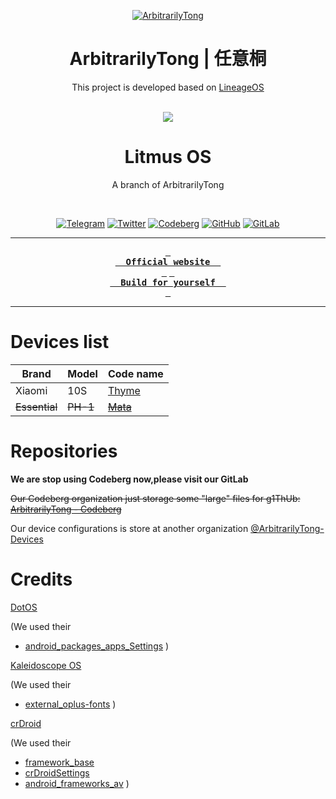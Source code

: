 <div align = center>

[![ArbitrarilyTong](https://github.com/ArbitrarilyTong/.github/raw/main/github_banner_2.png)][website]

<h1>ArbitrarilyTong | 任意桐</h1>

This project is developed based on [LineageOS][los]

<br>

<img src="https://github.com/litmusos/manifest/blob/thirteen/Litmus.png">

<h1>Litmus OS</h1>

A branch of ArbitrarilyTong

<br>

[![Telegram](https://img.shields.io/badge/Telegram-2CA5E0?style=for-the-badge&logo=telegram&logoColor=white)][telegram]
[![Twitter](https://img.shields.io/badge/Twitter-%231DA1F2.svg?style=for-the-badge&logo=Twitter&logoColor=white)][twitter]
[![Codeberg](https://img.shields.io/badge/Codeberg-2185D0?style=for-the-badge&logo=Codeberg&logoColor=white)][codeberg]
[![GitHub](https://img.shields.io/badge/Devices-%23121011.svg?style=for-the-badge&logo=github&logoColor=white)][devices]
[![GitLab](https://img.shields.io/badge/GitLab-d75644.svg?style=for-the-badge&logo=gitlab&logoColor=white)][GitLab]


---

**[<kbd> <br>  Official website  <br> </kbd>][website]**
**[<kbd> <br>  Build for yourself  <br> </kbd>][manifest]**

---
</div>


# Devices list

| Brand  | Model | Code name |
| ------ | ----- | --------- |
| Xiaomi | 10S   | [Thyme](https://arbitrarilytong.win/thyme.html)     |
| ~~Essential~~ | ~~PH-1~~   | ~~[Mata](https://arbitrarilytong.win/mata.html)~~     |

# Repositories

**We are stop using Codeberg now,please visit our GitLab** 

~~Our Codeberg organization just storage some "large" files for g1ThUb: [ArbitrarilyTong - Codeberg][codeberg]~~

Our device configurations is store at another organization [@ArbitrarilyTong-Devices][devices]

# Credits
[DotOS][dot]

(We used their 
 - [android_packages_apps_Settings][android_packages_apps_Settings]
)

[Kaleidoscope OS][kscope]

(We used their
- [external_oplus-fonts][external_oplus-fonts]
)

[crDroid][crd]

(We used their
- [framework_base][framework_base]
- [crDroidSettings][crDroidSettings]
- [android_frameworks_av][android_frameworks_av]
)

<!-- credits infos -->
[dot]: https://github/DotOS
[android_packages_apps_Settings]: https://github.com/DotOS/android_packages_apps_Settings
[kscope]: https://github.com/Project-Kaleidoscope/
[external_oplus-fonts]: https://gitlab.com/Project-Kaleidoscope/android_external_oplus-fonts
[framework_base]: https://github.com/crdroidandroid/android_frameworks_base
[crDroidSettings]: https://github.com/crdroidandroid/android_packages_apps_crDroidSettings
[android_frameworks_av]: https://github.com/crdroidandroid/android_frameworks_av
[crd]: https://github.com/crdroidandroid
[los]: https://github.com/lineageos
<!-- project infos -->
[website]: https://arbitrarilytong.win
[telegram]: https://t.me/ArbitrarilyTong
[twitter]: https://twitter.com/Ninni_kiri_jp
[codeberg]: https://codeberg.org/ArbitrarilyTong
[devices]: https://github.com/ArbitrarilyTong-Devices
[manifest]: https://github.com/ArbitrarilyTong/android
[GitLab]: https://gitlab.com/ArbitrarilyTong
